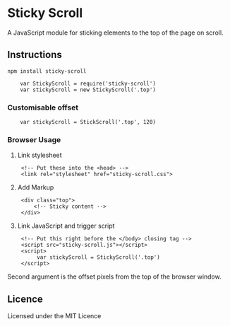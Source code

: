 # Sticky Scroll

A JavaScript module for sticking elements to the top of the page on scroll.

## Instructions

`npm install sticky-scroll`

		var StickyScroll = require('sticky-scroll')
		var stickyScroll = new StickyScroll('.top')

### Customisable offset

		var stickyScroll = StickScroll('.top', 120)

### Browser Usage

1. Link stylesheet

		<!-- Put these into the <head> -->
		<link rel="stylesheet" href="sticky-scroll.css">

2. Add Markup

		<div class="top">
			<!-- Sticky content -->
		</div>

3. Link JavaScript and trigger script 

		<!-- Put this right before the </body> closing tag -->
		<script src="sticky-scroll.js"></script>
		<script>
			 var stickyScroll = StickyScroll('.top')
		</script>


Second argument is the offset pixels from the top of the browser window.		

## Licence

Licensed under the MIT Licence 